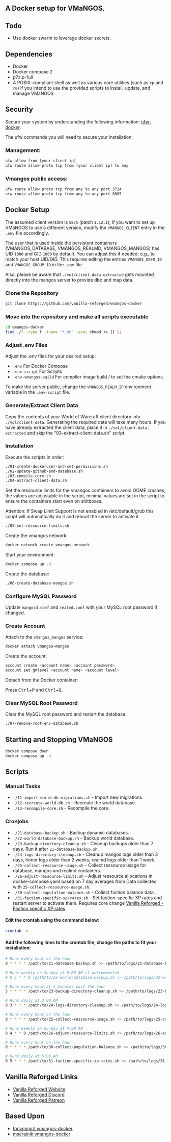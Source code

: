 
## A Docker setup for VMaNGOS.

## Todo

- Use docker swarm to leverage docker secrets.

## Dependencies

- Docker
- Docker compose 2
- p7zip-full
- A POSIX-compliant shell as well as various core utilities (such as `cp` and `rm`) if you intend to use the provided scripts to install, update, and manage VMaNGOS.

## Security

Secure your system by understanding the following information: [ufw-docker](https://github.com/chaifeng/ufw-docker).

The ufw commands you will need to secure your installation:

### Management:

```sh
ufw allow from [your client ip]
ufw route allow proto tcp from [your client ip] to any
```

### Vmangos public access:

```sh
ufw route allow proto tcp from any to any port 3724
ufw route allow proto tcp from any to any port 8085
```

## Docker Setup

The assumed client version is `5875` (patch `1.12.1`); if you want to set up VMaNGOS to use a different version, modify the `VMANGOS_CLIENT` entry in the `.env` file accordingly.

The user that is used inside the persistent containers (VMANGOS_DATABASE, VMANGOS_REALMD, VMANGOS_MANGOS) has UID `1000` and GID `1000` by default. You can adjust this if needed; e.g., to match your host UID/GID. This requires editing the entries `VMANGOS_USER_ID` and `VMANGOS_GROUP_ID` in the `.env` file.

Also, please be aware that `./vol/client-data-extracted` gets mounted directly into the mangos server to provide dbc and map data.

### Clone the Repository

```sh
git clone https://github.com/vanilla-reforged/vmangos-docker
```

### Move into the repository and make all scripts executable

```sh
cd vmangos-docker
find ./* -type f -iname "*.sh" -exec chmod +x {} \;
```


### Adjust .env Files

Adjust the .env files for your desired setup:

- `.env` For Docker Compose
- `.env-script` For Scripts
- `.env-vmangos-build` For compiler image build / to set the cmake options.

To make the server public, change the `VMANGOS_REALM_IP` environment variable in the `.env-script` file.

### Generate/Extract Client Data

Copy the contents of your World of Warcraft client directory into `./vol/client-data`. Generating the required data will take many hours. If you have already extracted the client data, place it in `./vol/client-data-extracted` and skip the "03-extract-client-data.sh" script.

### Installation

Execute the scripts in order:

```sh
./01-create-dockeruser-and-set-permissions.sh
./02-update-github-and-database.sh
./03-compile-core.sh
./04-extract-client-data.sh
```

Set the ressource limits for the vmangos containers to avoid OOME crashes, the values are adjustable in the script, minimal values are set in the script to ensure the containers start even on shitboxes.

Attention: If Swap Limit Support is not enabled in /etc/default/grub this script will automatically do it and reboot the server to activate it.

```sh
./05-set-ressource-limits.sh
```

Create the vmangos network:

```sh
docker network create vmangos-network
```

Start your environment:

```sh
docker compose up -d
```

Create the database:

```sh
./06-create-database-mangos.sh
```

### Configure MySQL Password

Update `mangosd.conf` and `realmd.conf` with your MySQL root password if changed.

### Create Account

Attach to the `vmangos_mangos` service:

```sh
docker attach vmangos-mangos
```

Create the account:

```sh
account create <account name> <account password>
account set gmlevel <account name> <account level>
```

Detach from the Docker container:

Press <kbd>Ctrl</kbd>+<kbd>P</kbd> and <kbd>Ctrl</kbd>+<kbd>Q</kbd>.

### Clear MySQL Root Password

Clear the MySQL root password and restart the database:

```sh
./07-remove-root-env-database.sh
```

## Starting and Stopping VMaNGOS

```sh
docker compose down
docker compose up -d
```

## Scripts

### Manual Tasks

- `./11-import-world-db-migrations.sh` - Import new migrations.
- `./12-recreate-world-db.sh` - Recreate the world database.
- `./13-recompile-core.sh` - Recompile the core.

### Cronjobs

- `./21-database-backup.sh` - Backup dynamic databases.
- `./22-world-database-backup.sh` - Backup world database.
- `./23-backup-directory-cleanup.sh` - Cleanup backups older than 7 days. Run it after `21-database-backup.sh`.
- `./24-logs-directory-cleanup.sh` - Cleanup mangos logs older than 3 days, honor logs older than 2 weeks, realmd logs older than 1 week. 
- `./25-collect-ressource-usage.sh` - Collect ressource usage for database, mangos and realmd containers.
- `./26-adjust-ressource-limits.sh` - Adjust ressource allocations in docker-compose.yaml based on 7 day averages from Data collected with `25-collect-ressource-usage.sh`.
- `./30-collect-population-balance.sh` - Collect faction balance data.
- `./31-faction-specific-xp-rates.sh` - Set faction-specific XP rates and restart server to activate them. Requires core change [Vanilla Reforged - Faction specific XP rates](https://github.com/vmangos/core/commit/6a91ac278954431f615583ddf98137efede74232).

#### Edit the crontab using the command below:
```sh
crontab -e
```

#### Add the following lines to the crontab file, change the paths to fit your installation:

```sh
# Runs every hour on the hour
0 * * * * /path/to/21-database-backup.sh >> /path/to/logs/21-database-backup.log 2>&1

# Runs weekly on Sunday at 5:00 AM if outcommented
# 0 5 * * 0 /path/to/22-world-database-backup.sh >> /path/to/logs/22-world-database-backup.log 2>&1

# Runs every hour at 5 minutes past the hour
5 * * * * /path/to/23-backup-directory-cleanup.sh >> /path/to/logs/23-backup-directory-cleanup.log 2>&1

# Runs daily at 3:00 AM
0 3 * * * /path/to/24-logs-directory-cleanup.sh >> /path/to/logs/24-logs-directory-cleanup.log 2>&1

# Runs every hour on the hour
0 * * * * /path/to/25-collect-ressource-usage.sh >> /path/to/logs/25-collect-ressource-usage.log 2>&1

# Runs weekly on Sunday at 4:00 AM
0 4 * * 0 /path/to/26-adjust-ressource-limits.sh >> /path/to/logs/26-adjust-ressource-limits.log 2>&1

# Runs every hour on the hour
0 * * * * /path/to/30-collect-population-balance.sh >> /path/to/logs/30-collect-population-balance.log 2>&1

# Runs daily at 5:00 AM
0 5 * * * /path/to/31-faction-specific-xp-rates.sh >> /path/to/logs/31-faction-specific-xp-rates.log 2>&1
```

## Vanilla Reforged Links

- [Vanilla Reforged Website](https://vanillareforged.org/)
- [Vanilla Reforged Discord](https://discord.gg/KkkDV5zmPb)
- [Vanilla Reforged Patreon](https://www.patreon.com/vanillareforged)

## Based Upon

- [tonymmm1 vmangos-docker](https://github.com/tonymmm1/vmangos-docker)
- [mserajnik vmangos-docker](https://github.com/mserajnik/vmangos-deploy)
